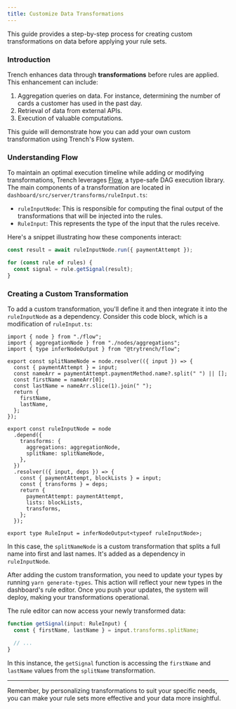 ```yaml
---
title: Customize Data Transformations
---
```


This guide provides a step-by-step process for creating custom transformations on data before applying your rule sets.

### Introduction

Trench enhances data through **transformations** before rules are applied. This enhancement can include:

1. Aggregation queries on data. For instance, determining the number of cards a customer has used in the past day.
2. Retrieval of data from external APIs.
3. Execution of valuable computations.

This guide will demonstrate how you can add your own custom transformation using Trench's Flow system.

### Understanding Flow

To maintain an optimal execution timeline while adding or modifying transformations, Trench leverages [Flow](https://github.com/trytrench/flow), a type-safe DAG execution library. The main components of a transformation are located in `dashboard/src/server/transforms/ruleInput.ts`:

- `ruleInputNode`: This is responsible for computing the final output of the transformations that will be injected into the rules.
- `RuleInput`: This represents the type of the input that the rules receive.

Here's a snippet illustrating how these components interact:

```typescript
const result = await ruleInputNode.run({ paymentAttempt });

for (const rule of rules) {
  const signal = rule.getSignal(result);
}
```

### Creating a Custom Transformation

To add a custom transformation, you'll define it and then integrate it into the `ruleInputNode` as a dependency. Consider this code block, which is a modification of `ruleInput.ts`:

```typescript{0, 4-13, 19}
import { node } from "./flow";
import { aggregationNode } from "./nodes/aggregations";
import { type inferNodeOutput } from "@trytrench/flow";

export const splitNameNode = node.resolver(({ input }) => {
  const { paymentAttempt } = input;
  const nameArr = paymentAttempt.paymentMethod.name?.split(" ") || [];
  const firstName = nameArr[0];
  const lastName = nameArr.slice(1).join(" ");
  return {
    firstName,
    lastName,
  };
});

export const ruleInputNode = node
  .depend({
    transforms: {
      aggregations: aggregationNode,
      splitName: splitNameNode,
    },
  })
  .resolver(({ input, deps }) => {
    const { paymentAttempt, blockLists } = input;
    const { transforms } = deps;
    return {
      paymentAttempt: paymentAttempt,
      lists: blockLists,
      transforms,
    };
  });

export type RuleInput = inferNodeOutput<typeof ruleInputNode>;
```

In this case, the `splitNameNode` is a custom transformation that splits a full name into first and last names. It's added as a dependency in `ruleInputNode`.

After adding the custom transformation, you need to update your types by running `yarn generate-types`. This action will reflect your new types in the dashboard's rule editor. Once you push your updates, the system will deploy, making your transformations operational.

The rule editor can now access your newly transformed data:

```typescript
function getSignal(input: RuleInput) {
  const { firstName, lastName } = input.transforms.splitName;

  // ...
}
```

In this instance, the `getSignal` function is accessing the `firstName` and `lastName` values from the `splitName` transformation.

---

Remember, by personalizing transformations to suit your specific needs, you can make your rule sets more effective and your data more insightful.
